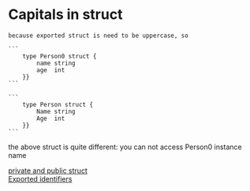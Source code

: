 # Capitals in struct
    because exported struct is need to be uppercase, so 
    
    ```
        type Person0 struct {
            name string
            age  int
        }}
    ```

    ```
        type Person struct {
            Name string
            Age  int
        }}
    ```
 the above struct is quite different:
    you can not access Person0 instance name

[private and public struct](https://til.hashrocket.com/posts/3512417fb0-private-vs-public-struct-members)    
[Exported identifiers](https://golang.org/ref/spec#Exported_identifiers)

